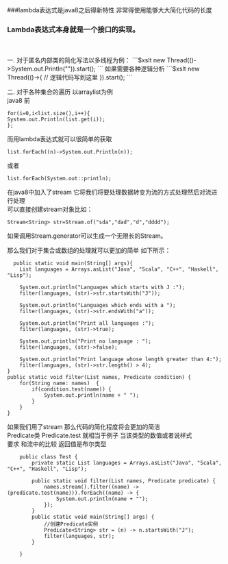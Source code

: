 ###lambda表达式是java8之后得新特性 非常得使用能够大大简化代码的长度
### Lambda表达式本身就是一个接口的实现。
<br>
<br>
一. 对于匿名内部类的简化写法以多线程为例：
```$xslt
new Thread(()->System.out.Println("")).start();
```
如果需要各种逻辑分析
```$xslt
new Thread(()->{
// 逻辑代码写到这里
}).start();
```



二. 对于各种集合的遍历
以arraylist为例<br>
java8 前
```$xslt
for(i=0,i<list.size(),i++){
System.out.Println(list.get(i));
};
```


而用lambda表达式就可以很简单的获取<br>
```$xslt
list.forEach((n)->System.out.Println(n));
```

或者
```$xslt
list.forEach(System.out::println);
```

在java8中加入了stream 它将我们将要处理数据转变为流的方式处理然后对流进行处理<br>
可以直接创建stream对象比如：
```$xslt
Stream<String> str=Stream.of("sda","dad","d","dddd");
```
如果调用Stream.generator可以生成一个无限长的Stream。

那么我们对于集合或数组的处理就可以更加的简单 如下所示：
```$xslt
  public static void main(String[] args){
    List languages = Arrays.asList("Java", "Scala", "C++", "Haskell", "Lisp");
 
    System.out.println("Languages which starts with J :");
    filter(languages, (str)->str.startsWith("J"));
 
    System.out.println("Languages which ends with a ");
    filter(languages, (str)->str.endsWith("a"));
 
    System.out.println("Print all languages :");
    filter(languages, (str)->true);
 
    System.out.println("Print no language : ");
    filter(languages, (str)->false);
 
    System.out.println("Print language whose length greater than 4:");
    filter(languages, (str)->str.length() > 4);
}
public static void filter(List names, Predicate condition) {
    for(String name: names)  {
        if(condition.test(name)) {
            System.out.println(name + " ");
        }
    }
}

```


如果我们用了stream 那么代码的简化程度将会更加的简洁<br>
Predicate类 Predicate.test  就相当于例子  当该类型的数值或者说样式 <br>
要求 和流中的比较 返回值是布尔类型
```$xslt
    public class Test {
        private static List languages = Arrays.asList("Java", "Scala", "C++", "Haskell", "Lisp");
    
        public static void filter(List names, Predicate predicate) {
            names.stream().filter((name) -> (predicate.test(name))).forEach((name) -> {
                System.out.println(name + "");
            });
        }
        public static void main(String[] args) {
            //创建Predicate实例
            Predicate<String> str = (n) -> n.startsWith("J");
            filter(languages, str);
        }
    
    }
```
